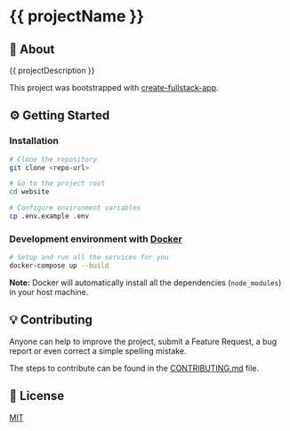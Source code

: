 # {{ projectName }}

## 📜 About

{{ projectDescription }}

This project was bootstrapped with [create-fullstack-app](https://github.com/Divlo/create-fullstack-app).

## ⚙️ Getting Started

### Installation

```sh
# Clone the repository
git clone <repo-url>

# Go to the project root
cd website

# Configure environment variables
cp .env.example .env
```

### Development environment with [Docker](https://www.docker.com/)

```sh
# Setup and run all the services for you
docker-compose up --build
```

**Note:** Docker will automatically install all the dependencies (`node_modules`) in your host machine.

## 💡 Contributing

Anyone can help to improve the project, submit a Feature Request, a bug report or even correct a simple spelling mistake.

The steps to contribute can be found in the [CONTRIBUTING.md](./CONTRIBUTING.md) file.

## 📄 License

[MIT](./LICENSE)
